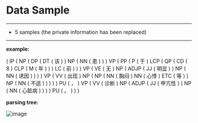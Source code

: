 # Data Sample #

---

- 5 samples (the private information has been replaced)

---



**example:**

( IP ( NP ( DP ( DT ( 该 ) ) NP ( NN ( 患 ) ) ) VP ( PP ( P ( 于 ) LCP ( QP ( CD ( 8 ) CLP ( M ( 年 ) ) ) LC ( 前 ) ) ) VP ( VE ( 无 ) NP ( ADJP ( JJ ( 明显 ) ) NP ( NN ( 诱因 ) ) ) ) VP ( VV ( 出现 ) NP ( NP ( NN ( 胸闷 ) NN ( 心悸 ) ETC ( 等 ) ) NP ( NN ( 不适 ) ) ) ) ) PU ( ， ) VP ( VV ( 诊断 ) NP ( ADJP ( JJ ( 甲亢性 ) ) NP ( NN ( 心脏病 ) ) ) ) PU ( 。 ) ) ) 

**parsing tree:**

![image](https://github.com/WILAB-HIT/Resources/blob/master/segmentation_pos_parsing/data_sample/1example.jpg)




